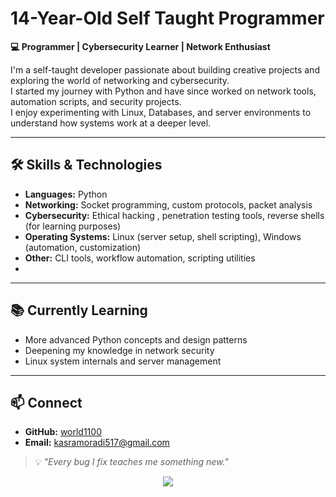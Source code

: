# 14-Year-Old Self Taught Programmer  

**💻 Programmer | Cybersecurity Learner | Network Enthusiast**  

I'm a self-taught developer passionate about building creative projects and exploring the world of networking and cybersecurity.  
I started my journey with Python and have since worked on network tools, automation scripts, and security projects.  
I enjoy experimenting with Linux, Databases, and server environments to understand how systems work at a deeper level.  

---

## 🛠️ Skills & Technologies  
- **Languages:** Python  
- **Networking:** Socket programming, custom protocols, packet analysis  
- **Cybersecurity:** Ethical hacking , penetration testing tools, reverse shells (for learning purposes)  
- **Operating Systems:** Linux (server setup, shell scripting), Windows (automation, customization)  
- **Other:** CLI tools, workflow automation, scripting utilities
- 
---

## 📚 Currently Learning  
- More advanced Python concepts and design patterns  
- Deepening my knowledge in network security  
- Linux system internals and server management  

---

## 📫 Connect  
- **GitHub:** [world1100](https://github.com/KasraMoradi-0)  
- **Email:** kasramoradi517@gmail.com  

> 💡 _"Every bug I fix teaches me something new."_  

<p align="center">
<img align="center" src="https://i.pinimg.com/originals/e9/ea/34/e9ea347d7bc199e10ac7f1592ce8abe5.gif">
